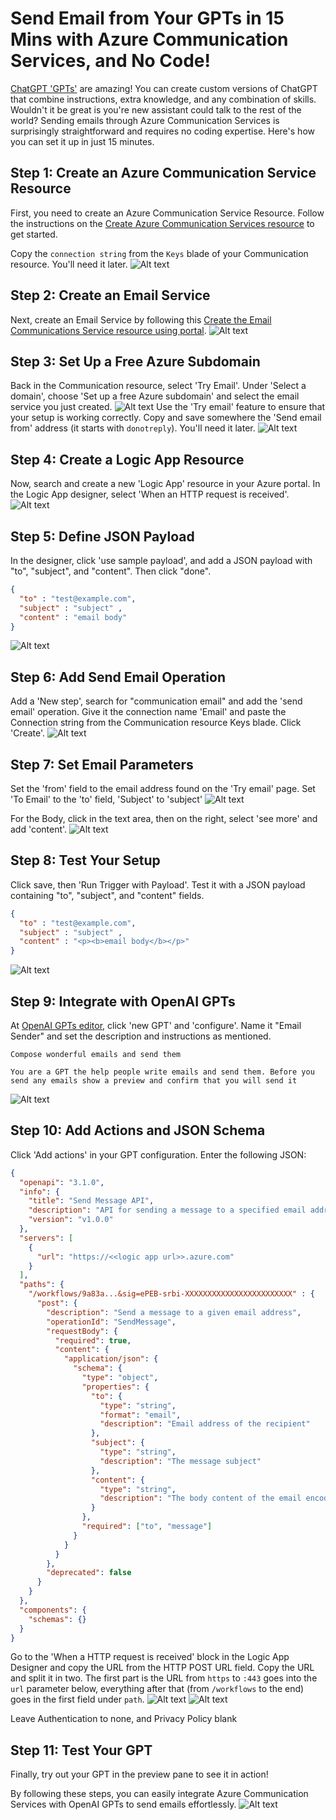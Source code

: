 # Send Email from Your GPTs in 15 Mins with Azure Communication Services, and No Code!

[ChatGPT 'GPTs'](https://openai.com/blog/introducing-gpts)  are amazing! You can create custom versions of ChatGPT that combine instructions, extra knowledge, and any combination of skills. Wouldn't it be great is you're new assistant could talk to the rest of the world? Sending emails through Azure Communication Services is surprisingly straightforward and requires no coding expertise. Here's how you can set it up in just 15 minutes.

## Step 1: Create an Azure Communication Service Resource
First, you need to create an Azure Communication Service Resource. Follow the instructions on the [Create Azure Communication Services resource](https://learn.microsoft.com/en-us/azure/communication-services/quickstarts/create-communication-resource?tabs=windows&pivots=platform-azp) to get started.

Copy the `connection string` from the `Keys` blade of your Communication resource. You'll need it later.
![Alt text](image-1.png)
## Step 2: Create an Email Service
Next, create an Email Service by following this [Create the Email Communications Service resource using portal](https://learn.microsoft.com/en-us/azure/communication-services/quickstarts/email/create-email-communication-resource).
![Alt text](image-2.png)

## Step 3: Set Up a Free Azure Subdomain
Back in the Communication resource, select 'Try Email'. Under 'Select a domain', choose 'Set up a free Azure subdomain' and select the email service you just created.
![Alt text](image-3.png)
Use the 'Try email' feature to ensure that your setup is working correctly. Copy and save somewhere the 'Send email from' address (it starts with `donotreply`). You'll need it later.
![Alt text](image-11.png)

## Step 4: Create a Logic App Resource
Now, search and create a new 'Logic App' resource in your Azure portal. In the Logic App designer, select 'When an HTTP request is received'.
![Alt text](image-4.png)

## Step 5: Define JSON Payload
In the designer, click 'use sample payload', and add a JSON payload with "to", "subject", and "content". Then click "done".
```json
{
  "to" : "test@example.com",
  "subject" : "subject" ,
  "content" : "email body"
}
```
![Alt text](image-5.png)

## Step 6: Add Send Email Operation
Add a 'New step', search for "communication email" and add the 'send email' operation. Give it the connection name 'Email' and paste the Connection string from the Communication resource Keys blade. Click 'Create'.
![Alt text](image-6.png)

## Step 7: Set Email Parameters
Set the 'from' field to the email address found on the 'Try email' page. Set 'To Email' to the 'to' field, 'Subject' to 'subject'
![Alt text](image-7.png)

For the Body, click in the text area, then on the right, select 'see more' and add 'content'.
![Alt text](image-12.png)


## Step 8: Test Your Setup
Click save, then 'Run Trigger with Payload'. Test it with a JSON payload containing "to", "subject", and "content" fields.
```json
{
  "to" : "test@example.com",
  "subject" : "subject" ,
  "content" : "<p><b>email body</b></p>"
}
```
![Alt text](image-8.png)

## Step 9: Integrate with OpenAI GPTs
At [OpenAI GPTs editor](https://chat.openai.com/gpts/editor), click 'new GPT' and 'configure'. Name it "Email Sender" and set the description and instructions as mentioned.
```
Compose wonderful emails and send them
```
```
You are a GPT the help people write emails and send them. Before you send any emails show a preview and confirm that you will send it
```
![Alt text](image-9.png)

## Step 10: Add Actions and JSON Schema
Click 'Add actions' in your GPT configuration. Enter the following JSON:
```json
{
  "openapi": "3.1.0",
  "info": {
    "title": "Send Message API",
    "description": "API for sending a message to a specified email address.",
    "version": "v1.0.0"
  },
  "servers": [
    {
      "url": "https://<<logic app url>>.azure.com"
    }
  ],
  "paths": {
    "/workflows/9a83a...&sig=ePEB-srbi-XXXXXXXXXXXXXXXXXXXXXXXX" : {
      "post": {
        "description": "Send a message to a given email address",
        "operationId": "SendMessage",
        "requestBody": {
          "required": true,
          "content": {
            "application/json": {
              "schema": {
                "type": "object",
                "properties": {
                  "to": {
                    "type": "string",
                    "format": "email",
                    "description": "Email address of the recipient"
                  },
                  "subject": {
                    "type": "string",
                    "description": "The message subject"
                  },
                  "content": {
                    "type": "string",
                    "description": "The body content of the email encoded as escaped HTML"
                  }
                },
                "required": ["to", "message"]
              }
            }
          }
        },
        "deprecated": false
      }
    }
  },
  "components": {
    "schemas": {}
  }
}
```
Go to the 'When a HTTP request is received' block in the Logic App Designer and copy the URL from the HTTP POST URL field. Copy the URL  and split it in two. The first part is the URL from `https` to `:443` goes into the `url` parameter below, everything after that (from `/workflows` to the end) goes in the first field under `path`.
![Alt text](image-14.png)
![Alt text](image-15.png)

Leave Authentication to none, and Privacy Policy blank
## Step 11: Test Your GPT
Finally, try out your GPT in the preview pane to see it in action!

By following these steps, you can easily integrate Azure Communication Services with OpenAI GPTs to send emails effortlessly.
![Alt text](image-10.png)